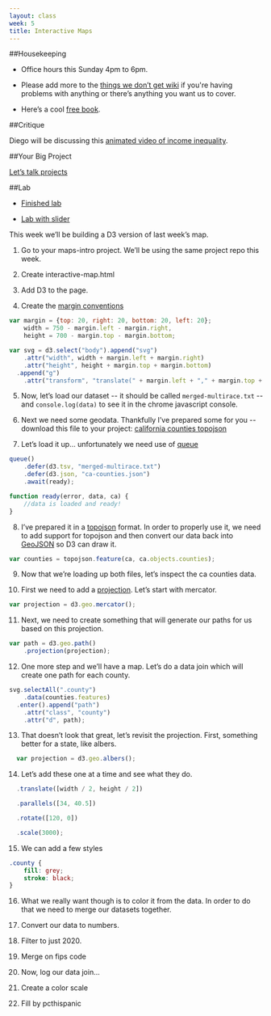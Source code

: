 ```yaml
---
layout: class
week: 5
title: Interactive Maps
---
```


##Housekeeping

- Office hours this Sunday 4pm to 6pm.

- Please add more to the [things we don’t get wiki](https://github.com/shancarter/ucb-dataviz-fall-2013/wiki/Things-We-Don't-Get) if you're having problems with anything or there’s anything you want us to cover.

- Here’s a cool [free book](http://chimera.labs.oreilly.com/books/1230000000345/index.html).

##Critique

Diego will be discussing this [animated video of income inequality](http://youtu.be/QPKKQnijnsM).

##Your Big Project

[Let’s talk projects](http://shancarter.github.io/ucb-dataviz-fall-2013/projects/)

##Lab

- [Finished lab](http://shancarter.github.io/ucb-dataviz-fall-2013/classes/interactive-maps/final-map.html)

- [Lab with slider](http://shancarter.github.io/ucb-dataviz-fall-2013/classes/interactive-maps/slider-map.html)

This week we’ll be building a D3 version of last week’s map.

1. Go to your maps-intro project. We’ll be using the same project repo this week.

2. Create interactive-map.html

3. Add D3 to the page.

4. Create the [margin conventions](http://bl.ocks.org/mbostock/3019563)

  ```javascript
  var margin = {top: 20, right: 20, bottom: 20, left: 20};
      width = 750 - margin.left - margin.right,
      height = 700 - margin.top - margin.bottom;

  var svg = d3.select("body").append("svg")
      .attr("width", width + margin.left + margin.right)
      .attr("height", height + margin.top + margin.bottom)
    .append("g")
      .attr("transform", "translate(" + margin.left + "," + margin.top + ")");
  ```

5. Now, let’s load our dataset -- it should be called `merged-multirace.txt` -- and `console.log(data)` to see it in the chrome javascript console.

6. Next we need some geodata. Thankfully I’ve prepared some for you -- download this file to your project: [california counties topojson](ca-counties.json)

7. Let’s load it up... unfortunately we need use of [queue](https://github.com/mbostock/queue)

  ```javascript
  queue()
      .defer(d3.tsv, "merged-multirace.txt")
      .defer(d3.json, "ca-counties.json")
      .await(ready);

  function ready(error, data, ca) {
      //data is loaded and ready!
  }
  ```

8. I’ve prepared it in a [topojson](https://github.com/mbostock/topojson/wiki/API-Reference) format. In order to properly use it, we need to add support for topojson and then convert our data back into [GeoJSON](http://geojson.org/) so D3 can draw it.

  ```javascript
  var counties = topojson.feature(ca, ca.objects.counties);
  ```

9. Now that we’re loading up both files, let’s inspect the ca counties data.

10. First we need to add a [projection](https://github.com/mbostock/d3/wiki/Geo-Projections). Let’s start with mercator.

  ```javascript
  var projection = d3.geo.mercator();
  ```

11. Next, we need to create something that will generate our paths for us based on this projection.

  ```javascript
  var path = d3.geo.path()
      .projection(projection);
  ```

12. One more step and we’ll have a map. Let’s do a data join which will create one path for each county.

  ```javascript
  svg.selectAll(".county")
      .data(counties.features)
    .enter().append("path")
      .attr("class", "county")
      .attr("d", path);
  ```

13. That doesn’t look that great, let’s revisit the projection. First, something better for a state, like albers.

  ```javascript
    var projection = d3.geo.albers();
  ```

14. Let’s add these one at a time and see what they do.

  ```javascript
    .translate([width / 2, height / 2])
  ```

  ```javascript
    .parallels([34, 40.5])
  ```

  ```javascript
    .rotate([120, 0])
  ```

  ```javascript
    .scale(3000);
  ```

15. We can add a few styles

  ```css
  .county {
      fill: grey;
      stroke: black;
  }
  ```

16. What we really want though is to color it from the data. In order to do that we need to merge our datasets together.

17. Convert our data to numbers.

18. Filter to just 2020.

19. Merge on fips code

20. Now, log our data join...

21. Create a color scale

22. Fill by pcthispanic

